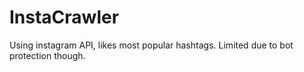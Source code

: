 InstaCrawler
============

Using instagram API, likes most popular hashtags. Limited due to bot protection though.
